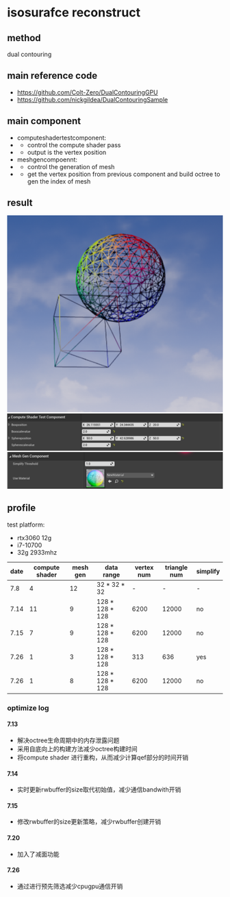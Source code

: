# isosurafce reconstruct

## method

dual contouring

## main reference code

* https://github.com/Colt-Zero/DualContouringGPU
* https://github.com/nickgildea/DualContouringSample

## main component

* computeshadertestcomponent: 
* * control the compute shader pass 
* * output is the vertex position
* meshgencompoennt:
* * control the generation of mesh
* * get the vertex position from previous component and build octree to gen the index of mesh

## result

![img](wire.png)
![img](panel0.png)
![img](panel1.png)
## profile

test platform:
* rtx3060 12g
* i7-10700
* 32g 2933mhz

|date|compute shader|mesh gen|data range|vertex num|triangle num|simplify|
|---|---|---|---|---|---|---|
|7.8|4|12|32 * 32 * 32|-|-|-|
|7.14|11|9|128 * 128 * 128|6200|12000|no|
|7.15|7|9|128 * 128 * 128|6200|12000|no|
|7.26|1|3|128 * 128 * 128|313|636|yes|
|7.26|1|8|128 * 128 * 128|6200|12000|no|


### optimize log

#### 7.13
* 解决octree生命周期中的内存泄露问题
* 采用自底向上的构建方法减少octree构建时间
* 将compute shader 进行重构，从而减少计算qef部分的时间开销

#### 7.14
* 实时更新rwbuffer的size取代初始值，减少通信bandwith开销

#### 7.15
* 修改rwbuffer的size更新策略，减少rwbuffer创建开销

#### 7.20
* 加入了减面功能

#### 7.26
* 通过进行预先筛选减少cpugpu通信开销

